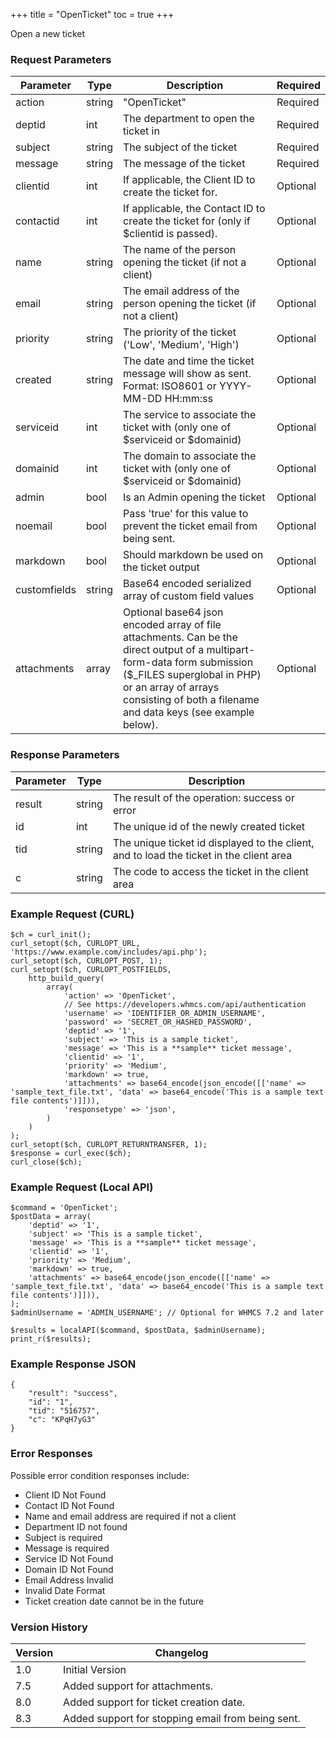 +++
title = "OpenTicket"
toc = true
+++

Open a new ticket

### Request Parameters

| Parameter | Type | Description | Required |
| --------- | ---- | ----------- | -------- |
| action | string | "OpenTicket" | Required |
| deptid | int | The department to open the ticket in | Required |
| subject | string | The subject of the ticket | Required |
| message | string | The message of the ticket | Required |
| clientid | int | If applicable, the Client ID to create the ticket for. | Optional |
| contactid | int | If applicable, the Contact ID to create the ticket for (only if $clientid is passed). | Optional |
| name | string | The name of the person opening the ticket (if not a client) | Optional |
| email | string | The email address of the person opening the ticket (if not a client) | Optional |
| priority | string | The priority of the ticket ('Low', 'Medium', 'High') | Optional |
| created | string | The date and time the ticket message will show as sent. Format: ISO8601 or YYYY-MM-DD HH:mm:ss | Optional |
| serviceid | int | The service to associate the ticket with (only one of $serviceid or $domainid) | Optional |
| domainid | int | The domain to associate the ticket with (only one of $serviceid or $domainid) | Optional |
| admin | bool | Is an Admin opening the ticket | Optional |
| noemail | bool | Pass 'true' for this value to prevent the ticket email from being sent. | Optional |
| markdown | bool | Should markdown be used on the ticket output | Optional |
| customfields | string | Base64 encoded serialized array of custom field values | Optional |
| attachments | array | Optional base64 json encoded array of file attachments. Can be the direct output of a multipart-form-data form submission ($_FILES superglobal in PHP) or an array of arrays consisting of both a filename and data keys (see example below). | Optional |

### Response Parameters

| Parameter | Type | Description |
| --------- | ---- | ----------- |
| result | string | The result of the operation: success or error |
| id | int | The unique id of the newly created ticket |
| tid | string | The unique ticket id displayed to the client, and to load the ticket in the client area |
| c | string | The code to access the ticket in the client area |


### Example Request (CURL)

```
$ch = curl_init();
curl_setopt($ch, CURLOPT_URL, 'https://www.example.com/includes/api.php');
curl_setopt($ch, CURLOPT_POST, 1);
curl_setopt($ch, CURLOPT_POSTFIELDS,
    http_build_query(
        array(
            'action' => 'OpenTicket',
            // See https://developers.whmcs.com/api/authentication
            'username' => 'IDENTIFIER_OR_ADMIN_USERNAME',
            'password' => 'SECRET_OR_HASHED_PASSWORD',
            'deptid' => '1',
            'subject' => 'This is a sample ticket',
            'message' => 'This is a **sample** ticket message',
            'clientid' => '1',
            'priority' => 'Medium',
            'markdown' => true,
            'attachments' => base64_encode(json_encode([['name' => 'sample_text_file.txt', 'data' => base64_encode('This is a sample text file contents')]])),
            'responsetype' => 'json',
        )
    )
);
curl_setopt($ch, CURLOPT_RETURNTRANSFER, 1);
$response = curl_exec($ch);
curl_close($ch);
```


### Example Request (Local API)

```
$command = 'OpenTicket';
$postData = array(
    'deptid' => '1',
    'subject' => 'This is a sample ticket',
    'message' => 'This is a **sample** ticket message',
    'clientid' => '1',
    'priority' => 'Medium',
    'markdown' => true,
    'attachments' => base64_encode(json_encode([['name' => 'sample_text_file.txt', 'data' => base64_encode('This is a sample text file contents')]])),
);
$adminUsername = 'ADMIN_USERNAME'; // Optional for WHMCS 7.2 and later

$results = localAPI($command, $postData, $adminUsername);
print_r($results);
```


### Example Response JSON

```
{
    "result": "success",
    "id": "1",
    "tid": "516757",
    "c": "KPqH7yG3"
}
```


### Error Responses

Possible error condition responses include:

* Client ID Not Found
* Contact ID Not Found
* Name and email address are required if not a client
* Department ID not found
* Subject is required
* Message is required
* Service ID Not Found
* Domain ID Not Found
* Email Address Invalid
* Invalid Date Format
* Ticket creation date cannot be in the future


### Version History

| Version | Changelog |
| ------- | --------- |
| 1.0 | Initial Version |
| 7.5 | Added support for attachments. |
| 8.0 | Added support for ticket creation date. |
| 8.3 | Added support for stopping email from being sent. |
